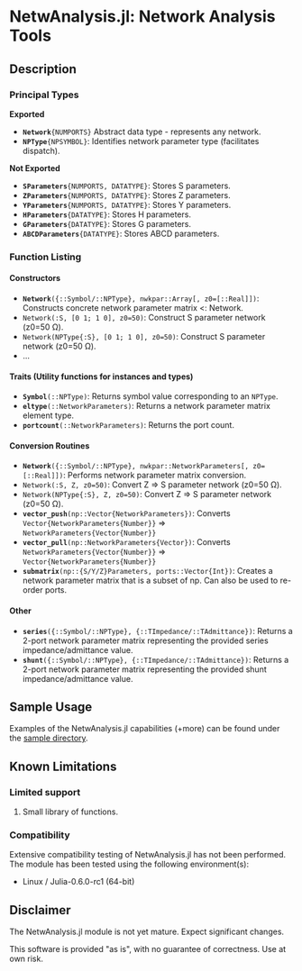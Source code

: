 # NetwAnalysis.jl: Network Analysis Tools

## Description

### Principal Types

**Exported**

 - **`Network`**`{NUMPORTS}` Abstract data type - represents any network.
 - **`NPType`**`{NPSYMBOL}`: Identifies network parameter type (facilitates dispatch).

**Not Exported**

 - **`SParameters`**`{NUMPORTS, DATATYPE}`: Stores S parameters.
 - **`ZParameters`**`{NUMPORTS, DATATYPE}`: Stores Z parameters.
 - **`YParameters`**`{NUMPORTS, DATATYPE}`: Stores Y parameters.
 - **`HParameters`**`{DATATYPE}`: Stores H parameters.
 - **`GParameters`**`{DATATYPE}`: Stores G parameters.
 - **`ABCDParameters`**`{DATATYPE}`: Stores ABCD parameters.

### Function Listing

#### Constructors

 - **`Network`**`({::Symbol/::NPType}, nwkpar::Array[, z0=[::Real]])`: Constructs concrete network parameter matrix <: Network.
  - `Network(:S, [0 1; 1 0], z0=50)`: Construct S parameter network (z0=50 &Omega;).
  - `Network(NPType{:S}, [0 1; 1 0], z0=50)`: Construct S parameter network (z0=50 &Omega;).
  - ...

#### Traits (Utility functions for instances and types)

 - **`Symbol`**`(::NPType)`: Returns symbol value corresponding to an `NPType`.
 - **`eltype`**`(::NetworkParameters)`: Returns a network parameter matrix element type.
 - **`portcount`**`(::NetworkParameters)`: Returns the port count.

#### Conversion Routines

 - **`Network`**`({::Symbol/::NPType}, nwkpar::NetworkParameters[, z0=[::Real]])`: Performs network parameter matrix conversion.
  - `Network(:S, Z, z0=50)`: Convert Z &rArr; S parameter network (z0=50 &Omega;).
  - `Network(NPType{:S}, Z, z0=50)`: Convert Z &rArr; S parameter network (z0=50 &Omega;).
 - **`vector_push`**`(np::Vector{NetworkParameters})`: Converts `Vector{NetworkParameters{Number}}` &rArr; `NetworkParameters{Vector{Number}}`
 - **`vector_pull`**`(np::NetworkParameters{Vector})`: Converts `NetworkParameters{Vector{Number}}` &rArr; `Vector{NetworkParameters{Number}}`
 - **`submatrix`**`(np::{S/Y/Z}Parameters, ports::Vector{Int})`: Creates a network parameter matrix that is a subset of np.  Can also be used to re-order ports.

#### Other
 - **`series`**`({::Symbol/::NPType}, {::TImpedance/::TAdmittance})`: Returns a 2-port network parameter matrix representing the provided series impedance/admittance value.
 - **`shunt`**`({::Symbol/::NPType}, {::TImpedance/::TAdmittance})`: Returns a 2-port network parameter matrix representing the provided shunt impedance/admittance value.

<a name="SampleUsage"></a>
## Sample Usage

Examples of the NetwAnalysis.jl capabilities (+more) can be found under the [sample directory](sample/).

## Known Limitations

### Limited support

 1. Small library of functions.

### Compatibility

Extensive compatibility testing of NetwAnalysis.jl has not been performed.  The module has been tested using the following environment(s):

 - Linux / Julia-0.6.0-rc1 (64-bit)

## Disclaimer

The NetwAnalysis.jl module is not yet mature.  Expect significant changes.

This software is provided "as is", with no guarantee of correctness.  Use at own risk.
